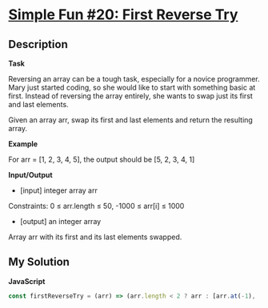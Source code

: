 # [Simple Fun #20: First Reverse Try](https://www.codewars.com/kata/5886c6b2f3b6ae33dd0000be)

## Description

**Task**

Reversing an array can be a tough task, especially for a novice programmer. Mary just started coding, so she would like to start with something basic at first. Instead of reversing the array entirely, she wants to swap just its first and last elements.

Given an array arr, swap its first and last elements and return the resulting array.

**Example**

For arr = [1, 2, 3, 4, 5], the output should be [5, 2, 3, 4, 1]

**Input/Output**

- [input] integer array arr

Constraints: 0 ≤ arr.length ≤ 50, -1000 ≤ arr[i] ≤ 1000

- [output] an integer array

Array arr with its first and its last elements swapped.

## My Solution

**JavaScript**

```js
const firstReverseTry = (arr) => (arr.length < 2 ? arr : [arr.at(-1), ...arr.slice(1, -1), arr[0]]);
```
